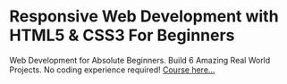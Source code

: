 # Responsive Web Development with HTML5 & CSS3 For Beginners
Web Development for Absolute Beginners. 
Build 6 Amazing Real World Projects. 
No coding experience required!
[Course here...](https://www.udemy.com/responsive-web-development-with-html5-css3-for-beginners/learn/v4/content "Необязательная подсказка")